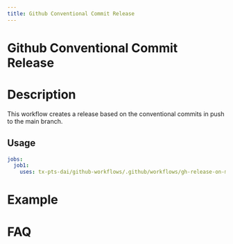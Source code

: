 ```yaml
---
title: Github Conventional Commit Release
---
```


<!-- action-docs-header source=".github/workflows/gh-release-on-main.yaml" -->
# Github Conventional Commit Release
<!-- action-docs-header source=".github/workflows/gh-release-on-main.yaml" -->

# Description

This workflow creates a release based on the conventional commits in push to the main branch.

<!-- action-docs-inputs source=".github/workflows/gh-release-on-main.yaml" -->

<!-- action-docs-inputs source=".github/workflows/gh-release-on-main.yaml" -->

<!-- action-docs-outputs source=".github/workflows/gh-release-on-main.yaml" -->

<!-- action-docs-outputs source=".github/workflows/gh-release-on-main.yaml" -->

<!-- action-docs-usage source=".github/workflows/gh-release-on-main.yaml" project="tx-pts-dai/github-workflows/.github/workflows/gh-release-on-main.yaml" version="v1" -->
## Usage

```yaml
jobs:
  job1:
    uses: tx-pts-dai/github-workflows/.github/workflows/gh-release-on-main.yaml@v1
```
<!-- action-docs-usage source=".github/workflows/gh-release-on-main.yaml" project="tx-pts-dai/github-workflows/.github/workflows/gh-release-on-main.yaml" version="v1" -->

# Example

# FAQ

